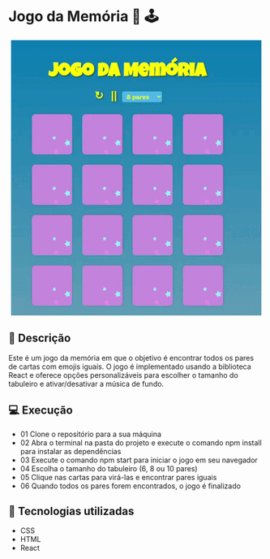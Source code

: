 # Jogo da Memória 🧠 🕹️ 

<div align="center">
  
![Art](art.gif)

  
</div> 


## :memo: Descrição
<p> Este é um jogo da memória em que o objetivo é encontrar todos os pares de cartas com emojis  iguais. O jogo é implementado usando a biblioteca React e oferece opções personalizáveis para escolher o tamanho do tabuleiro e ativar/desativar a música de fundo.
</p>

##  💻 Execução

- 01 Clone o repositório para a sua máquina
- 02 Abra o terminal na pasta do projeto e execute o comando npm install para instalar as dependências
- 03 Execute o comando npm start para iniciar o jogo em seu navegador
- 04 Escolha o tamanho do tabuleiro (6, 8 ou 10 pares)
- 05 Clique nas cartas para virá-las e encontrar pares iguais
- 06 Quando todos os pares forem encontrados, o jogo é finalizado

## :wrench: Tecnologias utilizadas

- CSS
- HTML
- React






